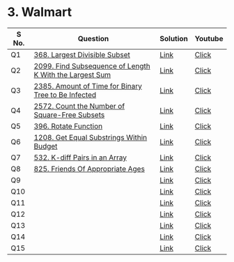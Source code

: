 # 3. Walmart

<table>    
    <thead>
      <tr>
        <th>S No.</th>
        <th>Question</th>
        <th>Solution</th>
        <th>Youtube</th>
      </tr>
    </thead>    
    <tbody>
      <tr>
        <td>Q1</td>
        <td><a href="https://leetcode.com/problems/largest-divisible-subset/description/">368. Largest Divisible Subset</a></td>
        <td><a href="https://leetcode.com/problems/largest-divisible-subset/solutions/2999416/walmart-easy-solution-challenge/">Link</a></td>
        <td><a href=""</a>Click</td>
      </tr>
      <tr>
        <td>Q2</td>
        <td><a href="https://leetcode.com/problems/find-subsequence-of-length-k-with-the-largest-sum/description/">2099. Find Subsequence of Length K With the Largest Sum</a></td>
        <td><a href="https://leetcode.com/problems/find-subsequence-of-length-k-with-the-largest-sum/solutions/4560174/walmart-easy-solution-challenge/">Link</a></td>
        <td><a href=""</a>Click</td>
      </tr>
      <tr>
        <td>Q3</td>
        <td><a href="https://leetcode.com/problems/amount-of-time-for-binary-tree-to-be-infected/description/?envType=daily-question&envId=2024-01-10">2385. Amount of Time for Binary Tree to Be Infected</a></td>
        <td><a href="https://leetcode.com/problems/amount-of-time-for-binary-tree-to-be-infected/solutions/4562967/walmart-challenge-easy-solution/">Link</a></td>
        <td><a href=""</a>Click</td>
      </tr>    
      <tr>
        <td>Q4</td>
        <td><a href="https://leetcode.com/problems/count-the-number-of-square-free-subsets/description/">2572. Count the Number of Square-Free Subsets</a></td>
        <td><a href="https://leetcode.com/problems/count-the-number-of-square-free-subsets/solutions/4563148/walmart-challenge-easy-solution/">Link</a></td>
        <td><a href=""</a>Click</td>
      </tr>
      <tr>
        <td>Q5</td>
        <td><a href="https://leetcode.com/problems/rotate-function/description/">396. Rotate Function</a></td>
        <td><a href="https://leetcode.com/problems/rotate-function/solutions/2998660/walmart-challenge-easy-solution/">Link</a></td>
        <td><a href=""</a>Click</td>
      </tr>
      <tr>
        <td>Q6</td>
        <td><a href="https://leetcode.com/problems/get-equal-substrings-within-budget/description/">1208. Get Equal Substrings Within Budget</a></td>
        <td><a href="https://leetcode.com/problems/get-equal-substrings-within-budget/solutions/4563244/walmart-challenge-easy-solution/">Link</a></td>
        <td><a href=""</a>Click</td>
      </tr>
      <tr>
        <td>Q7</td>
        <td><a href="https://leetcode.com/problems/k-diff-pairs-in-an-array/description/">532. K-diff Pairs in an Array</a></td>
        <td><a href="https://leetcode.com/problems/k-diff-pairs-in-an-array/solutions/4562977/walmart-challenge-easy-solution/">Link</a></td>
        <td><a href=""</a>Click</td>
      </tr>
      <tr>
        <td>Q8</td>
        <td><a href="https://leetcode.com/problems/friends-of-appropriate-ages/description/">825. Friends Of Appropriate Ages</a></td>
        <td><a href="https://leetcode.com/problems/friends-of-appropriate-ages/solutions/4563296/walmart-challenge-easy-solution/">Link</a></td>
        <td><a href=""</a>Click</td>
      </tr>
      <tr>
        <td>Q9</td>
        <td><a href=""></a></td>
        <td><a href="">Link</a></td>
        <td><a href=""</a>Click</td>
      </tr>
      <tr>
        <td>Q10</td>
        <td><a href=""></a></td>
        <td><a href="">Link</a></td>
        <td><a href=""</a>Click</td>
      </tr>
      <tr>
        <td>Q11</td>
        <td><a href=""></a></td>
        <td><a href="">Link</a></td>
        <td><a href=""</a>Click</td>
      </tr>
      <tr>
        <td>Q12</td>
        <td><a href=""></a></td>
        <td><a href="">Link</a></td>
        <td><a href=""</a>Click</td>
      </tr>
      <tr>
        <td>Q13</td>
        <td><a href=""></a></td>
        <td><a href="">Link</a></td>
        <td><a href=""</a>Click</td>
      </tr>
      <tr>
        <td>Q14</td>
        <td><a href=""></a></td>
        <td><a href="">Link</a></td>
        <td><a href=""</a>Click</td>
      </tr>
      <tr>
        <td>Q15</td>
        <td><a href=""></a></td>
        <td><a href="">Link</a></td>
        <td><a href=""</a>Click</td>
      </tr>
    </tbody>
  </table>
